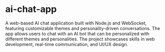 # ai-chat-app
A web-based AI chat application built with Node.js and WebSocket, featuring customizable themes and personality-driven conversations. The app allows users to chat with an AI bot that can be personalized with different themes and personalities. The project showcases skills in web development, real-time communication, and UI/UX design.
